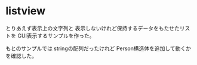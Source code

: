 # listview

とりあえず表示上の文字列と
表示しないけれど保持するデータをもたせたリストを
GUI表示するサンプルを作った。

もとのサンプルでは
stringの配列だったけれど
Person構造体を追加して動くかを確認した。

